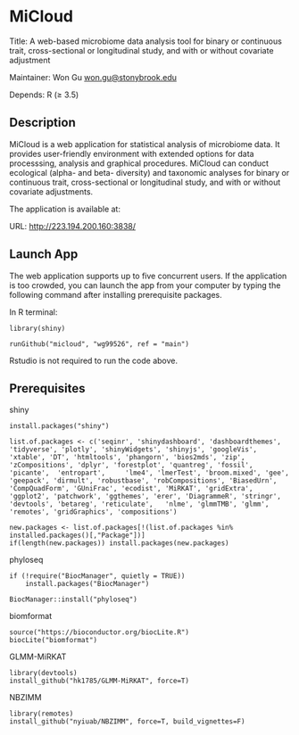 # MiCloud
Title: A web-based microbiome data analysis tool for binary or continuous trait, 
cross-sectional or longitudinal study, and with or without covariate adjustment

Maintainer: Won Gu won.gu@stonybrook.edu

Depends: R (≥ 3.5)

## Description
MiCloud is a web application for statistical analysis of microbiome data. It provides user-friendly environment with extended options for data processsing, analysis and graphical procedures. MiCloud can conduct ecological (alpha- and beta- diversity) and taxonomic analyses for binary or continuous trait, cross-sectional or longitudinal study, and with or without covariate adjustments.

The application is available at:

URL: http://223.194.200.160:3838/


## Launch App
The web application supports up to five concurrent users. If the application is too crowded, you can launch the app from your computer by typing the following command after installing prerequisite packages.

In R terminal:
```
library(shiny)

runGithub("micloud", "wg99526", ref = "main")
```

Rstudio is not required to run the code above.

## Prerequisites

shiny
```
install.packages("shiny")
```

```
list.of.packages <- c('seqinr', 'shinydashboard', 'dashboardthemes', 'tidyverse', 'plotly', 'shinyWidgets', 'shinyjs', 'googleVis', 'xtable', 'DT', 'htmltools', 'phangorn', 'bios2mds', 'zip', 'zCompositions', 'dplyr', 'forestplot', 'quantreg', 'fossil', 'picante',  'entropart',     'lme4', 'lmerTest', 'broom.mixed', 'gee', 'geepack', 'dirmult', 'robustbase', 'robCompositions', 'BiasedUrn', 'CompQuadForm', 'GUniFrac', 'ecodist', 'MiRKAT', 'gridExtra', 'ggplot2', 'patchwork', 'ggthemes', 'erer', 'DiagrammeR', 'stringr', 'devtools', 'betareg', 'reticulate',   'nlme', 'glmmTMB', 'glmm', 'remotes', 'gridGraphics', 'compositions')

new.packages <- list.of.packages[!(list.of.packages %in% installed.packages()[,"Package"])]
if(length(new.packages)) install.packages(new.packages)
```

phyloseq
```
if (!require("BiocManager", quietly = TRUE))
    install.packages("BiocManager")

BiocManager::install("phyloseq")
```

biomformat
```
source("https://bioconductor.org/biocLite.R")
biocLite("biomformat")
```

GLMM-MiRKAT
```
library(devtools)
install_github("hk1785/GLMM-MiRKAT", force=T)
```

NBZIMM
```
library(remotes)
install_github("nyiuab/NBZIMM", force=T, build_vignettes=F)
```
 

